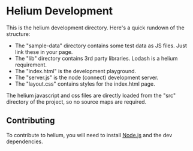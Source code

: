 # Helium Development
This is the helium development directory. Here's a quick rundown of the structure:

- The "sample-data" directory contains some test data as JS files. Just link these in your page.
- The "lib" directory contains 3rd party libraries. Lodash is a helium requirement.
- The "index.html" is the development playground.
- The "server.js" is the node (connect) development server.
- The "layout.css" contains styles for the index.html page.

The helium javascript and css files are directly loaded from the "src" directory of the project, so no source maps are required.

## Contributing

To contribute to helium, you will need to install [Node.js](http://nodejs.org) and the dev dependencies.
